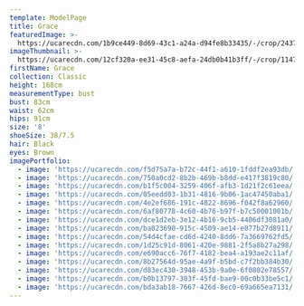 ```yaml
---
template: ModelPage
title: Grace
featuredImage: >-
  https://ucarecdn.com/1b9ce449-8d69-43c1-a24a-d94fe8b33435/-/crop/2437x1287/0,45/-/preview/
imageThumbnail: >-
  https://ucarecdn.com/12cf320a-ee31-45c8-aefa-24db0b41b3ff/-/crop/1147x1526/419,255/-/preview/
firstName: Grace
collection: Classic
height: 168cm
measurementType: bust
bust: 83cm
waist: 62cm
hips: 91cm
size: '8'
shoeSize: 38/7.5
hair: Black
eyes: Brown
imagePortfolio:
  - image: 'https://ucarecdn.com/f5d75a7a-b72c-44f1-a610-1fddf2ea93db/'
  - image: 'https://ucarecdn.com/750a0cd2-8b2b-469b-b8dd-e417f3819c80/'
  - image: 'https://ucarecdn.com/b1f5c004-3259-406f-afb3-1d21f2c61eea/'
  - image: 'https://ucarecdn.com/05eedd03-1b31-4816-9b06-1ac47450aba1/'
  - image: 'https://ucarecdn.com/4e2ef686-191c-4822-8696-f042f8a62960/'
  - image: 'https://ucarecdn.com/6af80778-4c60-4b76-b97f-b7c50001001b/'
  - image: 'https://ucarecdn.com/dce1d2eb-3e12-4b16-9cb5-4406df3081a0/'
  - image: 'https://ucarecdn.com/ba023690-915c-4509-ae14-e877b27d8911/'
  - image: 'https://ucarecdn.com/54d4cfae-cd6d-4240-8dd6-7a3669762fd5/'
  - image: 'https://ucarecdn.com/1d25c91d-8061-420e-9881-2f5a8b27a298/'
  - image: 'https://ucarecdn.com/e690acc6-76f7-4182-bea4-a193ae2c11af/'
  - image: 'https://ucarecdn.com/8b27564d-95ae-4a9f-b5bd-c7f2bb384b30/'
  - image: 'https://ucarecdn.com/d83ec430-3948-453b-9a0e-6f0802e78557/'
  - image: 'https://ucarecdn.com/b0b13797-303f-45fd-bae9-00c0b33be5c1/'
  - image: 'https://ucarecdn.com/bda3ab18-7667-426d-8ec0-69a665ea7131/'
---
```


